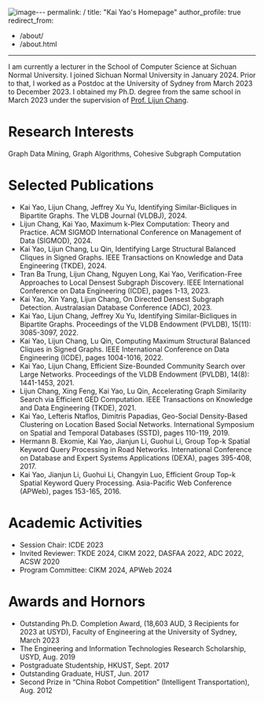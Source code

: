 ![image](https://github.com/kyaocs/kyaocs.github.io/assets/40717375/eee2d941-a79a-49fe-9d56-7408d374204f)---
permalink: /
title: "Kai Yao's Homepage"
author_profile: true
redirect_from: 
  - /about/
  - /about.html
---

I am currently a lecturer in the School of Computer Science at Sichuan Normal University. I joined Sichuan Normal University in January 2024. Prior to that, I worked as a Postdoc at the University of Sydney from March 2023 to December 2023. I obtained my Ph.D. degree from the same school in March 2023 under the supervision of [Prof. Lijun Chang](https://lijunchang.github.io/index.html).


Research Interests
======
Graph Data Mining, Graph Algorithms, Cohesive Subgraph Computation

Selected Publications
======
- Kai Yao, Lijun Chang, Jeffrey Xu Yu, Identifying Similar-Bicliques in Bipartite Graphs. The VLDB Journal (VLDBJ), 2024.
- Lijun Chang, Kai Yao, Maximum k-Plex Computation: Theory and Practice. ACM SIGMOD International Conference on Management of Data (SIGMOD), 2024.
- Kai Yao, Lijun Chang, Lu Qin, Identifying Large Structural Balanced Cliques in Signed Graphs. IEEE Transactions on Knowledge and Data Engineering (TKDE), 2024.
- Tran Ba Trung, Lijun Chang, Nguyen Long, Kai Yao, Verification-Free Approaches to Local Densest Subgraph Discovery. IEEE International Conference on Data Engineering (ICDE), pages 1-13, 2023.
- Kai Yao, Xin Yang, Lijun Chang, On Directed Densest Subgraph Detection. Australasian Database Conference (ADC), 2023.
- Kai Yao, Lijun Chang, Jeffrey Xu Yu, Identifying Similar-Bicliques in Bipartite Graphs. Proceedings of the VLDB Endowment (PVLDB), 15(11): 3085-3097, 2022.
- Kai Yao, Lijun Chang, Lu Qin, Computing Maximum Structural Balanced Cliques in Signed Graphs. IEEE International Conference on Data Engineering (ICDE), pages 1004-1016, 2022.
- Kai Yao, Lijun Chang, Efficient Size-Bounded Community Search over Large Networks. Proceedings of the VLDB Endowment (PVLDB), 14(8): 1441-1453, 2021.
- Lijun Chang, Xing Feng, Kai Yao, Lu Qin, Accelerating Graph Similarity Search via Efficient GED Computation. IEEE Transactions on Knowledge and Data Engineering (TKDE), 2021.
- Kai Yao, Lefteris Ntaflos, Dimitris Papadias, Geo-Social Density-Based Clustering on Location Based Social Networks. International Symposium on Spatial and Temporal Databases (SSTD), pages 110-119, 2019.
- Hermann B. Ekomie, Kai Yao, Jianjun Li, Guohui Li, Group Top-k Spatial Keyword Query Processing in Road Networks. International Conference on Database and Expert Systems Applications (DEXA), pages 395-408, 2017.
- Kai Yao, Jianjun Li, Guohui Li, Changyin Luo, Efficient Group Top-k Spatial Keyword Query Processing. Asia-Pacific Web Conference (APWeb), pages 153-165, 2016.

Academic Activities
======
- Session Chair: ICDE 2023
- Invited Reviewer: TKDE 2024, CIKM 2022, DASFAA 2022, ADC 2022, ACSW 2020
- Program Committee: CIKM 2024, APWeb 2024

Awards and Hornors
======
- Outstanding Ph.D. Completion Award, (18,603 AUD, 3 Recipients for 2023 at USYD), Faculty of Engineering at the University of Sydney, March 2023
- The Engineering and Information Technologies Research Scholarship, USYD, Aug. 2019
- Postgraduate Studentship, HKUST, Sept. 2017
- Outstanding Graduate, HUST, Jun. 2017
- Second Prize in “China Robot Competition” (Intelligent Transportation), Aug. 2012
